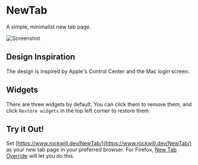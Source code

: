 # NewTab
A simple, minimalist new tab page.

![Screenshot](https://i.imgur.com/qOEfrA1.jpeg)

## Design Inspiration
The design is inspired by Apple's Control Center and the Mac login screen.

## Widgets
There are three widgets by default. You can click them to remove them, and click `Restore widgets` in the top left corner to restore them.

## Try it Out!
Set [https://www.rockwill.dev/NewTab/](https://www.rockwill.dev/NewTab/) as your new tab page in your preferred browser. For Firefox, [New Tab Override](https://addons.mozilla.org/en-US/firefox/addon/new-tab-override/) will let you do this.